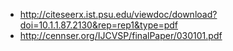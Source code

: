 * http://citeseerx.ist.psu.edu/viewdoc/download?doi=10.1.1.87.2130&rep=rep1&type=pdf
* http://cennser.org/IJCVSP/finalPaper/030101.pdf
 
